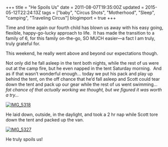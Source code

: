 +++
title = "He Spoils Us"
date = 2011-08-07T19:35:00Z
updated = 2015-05-12T22:24:13Z
tags = ["baby", "Circus Shots", "Motherhood", "Sleep", "camping", "Traveling Circus"]
blogimport = true 
+++

Time and time again our fourth child has blown us away with his easy going, flexible, happy-go-lucky approach to life.&#160; It has made the transition to a family of 6, for this family on-the-go, SO MUCH easier—a fact I am truly, truly grateful for. 

This weekend, he really went above and beyond our expectations though. 

Not only did he fall asleep in the tent both nights, while the rest of us were out at the camp fire, but he even napped in the tent Saturday morning.&#160; And as if that wasn’t wonderful enough… today we put his pack and play up behind the tent, on the off chance that he’d fall asleep and Scott could tear down the tent and pack up our gear while the rest of us went swimming… _fat chance of that actually working we thought, but we figured it was worth a try…_

[![IMG_5318](https://latc.s3.amazonaws.com/wp-content/uploads/2011/08/IMG_5318.jpg "IMG_5318")](https://latc.s3.amazonaws.com/wp-content/uploads/2011/08/IMG_5318.jpg)

He laid down, outside, in the daylight, and took a 2 hr nap while Scott tore down the tent and packed up the van.&#160; 

[![IMG_5327](https://latc.s3.amazonaws.com/wp-content/uploads/2011/08/IMG_5327.jpg "IMG_5327")](https://latc.s3.amazonaws.com/wp-content/uploads/2011/08/IMG_5327.jpg)

He truly spoils us!
